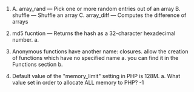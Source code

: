 1) A. array_rand — Pick one or more random entries out of an array
   B. shuffle — Shuffle an array
   C. array_diff — Computes the difference of arrays
   
2) md5 fucntion — Returns the hash as a 32-character hexadecimal number.
   a. 
   
3) Anonymous functions have another name: closures. allow the creation of 
   functions which have no specified name
   a. you can find it in the Functions section
   b. 
   
4) Default value of the "memory_limit" setting in PHP is 128M.
   a. What value set in order to allocate ALL memory to PHP? -1
   
   